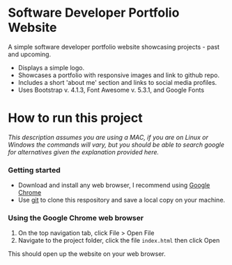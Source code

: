 # Software Developer Portfolio Website

A simple software developer portfolio website showcasing projects - past and upcoming. 
- Displays a simple logo.
- Showcases a portfolio with responsive images and link to github repo. 
- Includes a short 'about me' section and links to social media profiles.
- Uses Bootstrap v. 4.1.3, Font Awesome v. 5.3.1, and Google Fonts 

# How to run this project

_This description assumes you are using a MAC, if you are on Linux or Windows the commands will vary, but you should be able to search google for alternatives given the explanation provided here._

### Getting started

- Download and install any web browser, I recommend using [Google Chrome](https://www.google.com/chrome/)
- Use [git](https://help.github.com/articles/fork-a-repo/) to clone this respository and save a local copy on your machine.

### Using the Google Chrome web browser 

1. On the top navigation tab, click File > Open File
1. Navigate to the project folder, click the file `index.html` then click Open

This should open up the website on your web browser.
